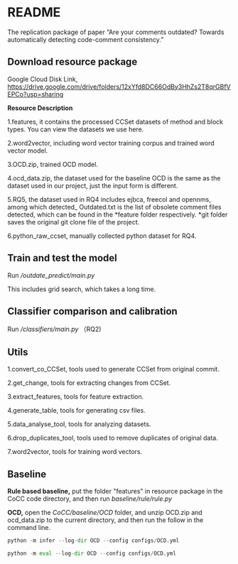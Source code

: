 # README
The replication package of paper “Are your comments outdated? Towards automatically detecting code-comment consistency.”

## Download resource package 
Google Cloud Disk Link, https://drive.google.com/drive/folders/12xYfd8DC66OdBy3HhZs2T8qrGBfVEPCo?usp=sharing

**Resource Description**

1.features, it contains the processed CCSet datasets of method and block types. You can view the datasets we use here.

2.word2vector, including word vector training corpus and trained word vector model.

3.OCD.zip, trained OCD model.

4.ocd_data.zip, the dataset used for the baseline OCD is the same as the dataset used in our project, just the input form is different.

5.RQ5, the dataset used in RQ4 includes ejbca, freecol and opennms, among which detected_ Outdated.txt is the list of obsolete comment files detected, which can be found in the *feature folder respectively.  *git folder saves the original git clone file of the project.

6.python_raw_ccset, manually collected python dataset for RQ4.

## Train and test the model
Run */outdate_predict/main.py*

This includes grid search, which takes a long time.
## Classifier comparison and calibration
Run */classifiers/main.py* （RQ2)

## Utils
1.convert_co_CCSet, tools used to generate CCSet from original commit.

2.get_change, tools for extracting changes from CCSet.

3.extract_features, tools for feature extraction.

4.generate_table, tools for generating csv files.

5.data_analyse_tool, tools for analyzing datasets.

6.drop_duplicates_tool, tools used to remove duplicates of original data.

7.word2vector, tools for training word vectors.
## Baseline
**Rule based baseline,**
put the folder "features" in resource package in the CoCC code directory, and then run *baseline/rule/rule.py*

**OCD,**
open the *CoCC/baseline/OCD* folder, and unzip OCD.zip and ocd_data.zip to the current directory, and then run the follow in the command line.
```python
python -m infer --log-dir OCD --config configs/OCD.yml

python -m eval --log-dir OCD --config configs/OCD.yml
```
